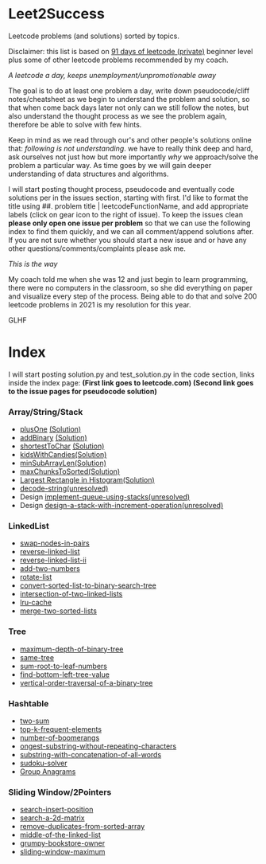 # Leet2Success
Leetcode problems (and solutions) sorted by topics.

Disclaimer: this list is based on [91 days of leetcode (private)](https://github.com/leetcode-pp/91alg-2) beginner level plus some of other leetcode problems recommended by my coach.

*A leetcode a day, keeps unemployment/unpromotionable away*

The goal is to do at least one problem a day, write down pseudocode/cliff notes/cheatsheet as we begin to understand the problem and solution, so that when come back days later not only can we still follow the notes, but also understand the thought process as we see the problem again, therefore be able to solve with few hints. 

Keep in mind as we read through our's and other people's solutions online that: *following is not understanding*. we have to really think deep and hard, ask ourselves not just how but more importantly *why* we approach/solve the problem a particular way. As time goes by we will gain deeper understanding of data structures and algorithms.

I will start posting thought process, pseudocode and eventually code solutions per in the issues section, starting with  first. I'd like to format the title using ##. problem title | leetcodeFunctionName, and add appropriate labels (click on gear icon to the right of issue). To keep the issues clean **please only open one issue per problem** so that we can use the following index to find them quickly, and we can all comment/append solutions after. If you are not sure whether you should start a new issue and or have any other questions/comments/complaints please ask me.


*This is the way*

My coach told me when she was 12 and just begin to learn programming, there were no computers in the classroom, so she did everything on paper and visualize every step of the process. Being able to do that and solve 200 leetcode problems in 2021 is my resolution for this year.

GLHF

# Index
I will start posting solution.py and test_solution.py in the code section, links inside the index page:
**(First link goes to leetcode.com) (Second link goes to the issue pages for pseudocode solution)**

### Array/String/Stack
* [plusOne](https://leetcode.com/problems/plus-one/) [(Solution)](https://github.com/brdgcn/Leet2Success/issues/1)
* [addBinary](https://leetcode.com/problems/add-binary/) [(Solution)](https://github.com/brdgcn/Leet2Success/issues/2)
* [shortestToChar](https://leetcode.com/problems/shortest-distance-to-a-character/) [(Solution)](https://github.com/brdgcn/Leet2Success/issues/3)
* [kidsWithCandies](https://leetcode.com/problems/kids-with-the-greatest-number-of-candies/)[(Solution)](https://github.com/brdgcn/Leet2Success/issues/4)  
* [minSubArrayLen](https://leetcode.com/problems/minimum-size-subarray-sum/)[(Solution)](https://github.com/brdgcn/Leet2Success/issues/5)  
* [maxChunksToSorted](https://leetcode.com/problems/max-chunks-to-make-sorted-ii/)[(Solution)](https://github.com/brdgcn/Leet2Success/issues/6)
* [Largest Rectangle in Histogram](https://leetcode.com/problems/largest-rectangle-in-histogram/)[(Solution)](https://github.com/brdgcn/Leet2Success/issues/7) 
* [decode-string](https://leetcode.com/problems/decode-string/)[(unresolved)](https://github.com/brdgcn/Leet2Success/issues/10)   
* Design [implement-queue-using-stacks](https://leetcode.com/problems/implement-queue-using-stacks/)[(unresolved)](https://github.com/brdgcn/Leet2Success/issues/8)  
* Design [design-a-stack-with-increment-operation](https://leetcode.com/problems/design-a-stack-with-increment-operation)[(unresolved)](https://github.com/brdgcn/Leet2Success/issues/9) 

### LinkedList
* [swap-nodes-in-pairs](https://leetcode.com/problems/swap-nodes-in-pairs/) 
* [reverse-linked-list](https://leetcode.com/problems/reverse-linked-list/) 
* [reverse-linked-list-ii](https://leetcode.com/problems/reverse-linked-list-ii/)
* [add-two-numbers](https://leetcode.com/problems/add-two-numbers/)
* [rotate-list](https://leetcode.com/problems/rotate-list/) 
* [convert-sorted-list-to-binary-search-tree](https://leetcode.com/problems/convert-sorted-list-to-binary-search-tree/)  
* [intersection-of-two-linked-lists](https://leetcode.com/problems/intersection-of-two-linked-lists/) 
* [lru-cache](https://leetcode.com/problems/lru-cache/) 
* [merge-two-sorted-lists](https://leetcode.com/problems/merge-two-sorted-lists/) 


### Tree
* [maximum-depth-of-binary-tree](https://leetcode.com/problems/maximum-depth-of-binary-tree/) 
* [same-tree](https://leetcode.com/problems/same-tree/) 
* [sum-root-to-leaf-numbers](https://leetcode.com/problems/sum-root-to-leaf-numbers) 
* [find-bottom-left-tree-value](https://leetcode.com/problems/find-bottom-left-tree-value/) 
* [vertical-order-traversal-of-a-binary-tree](https://leetcode.com/problems/vertical-order-traversal-of-a-binary-tree/) 

### Hashtable
* [two-sum](https://leetcode.com/problems/two-sum) 
* [top-k-frequent-elements](https://leetcode.com/problems/top-k-frequent-elements/) 
* [number-of-boomerangs](https://leetcode.com/problems/number-of-boomerangs)
* [ongest-substring-without-repeating-characters](https://leetcode.com/problems/longest-substring-without-repeating-characters/) 
* [substring-with-concatenation-of-all-words](https://leetcode.com/problems/substring-with-concatenation-of-all-words/) 
* [sudoku-solver](https://leetcode.com/problems/sudoku-solver/) 
* [Group Anagrams](https://leetcode.com/problems/group-anagrams/)

### Sliding Window/2Pointers
* [search-insert-position](https://leetcode.com/problems/search-insert-position/) 
* [search-a-2d-matrix](https://leetcode.com/problems/search-a-2d-matrix/) 
* [remove-duplicates-from-sorted-array](https://leetcode.com/problems/remove-duplicates-from-sorted-array/) 
* [middle-of-the-linked-list](https://leetcode.com/problems/middle-of-the-linked-list/) 
* [grumpy-bookstore-owner](https://leetcode.com/problems/grumpy-bookstore-owner/)
* [sliding-window-maximum](https://leetcode.com/problems/sliding-window-maximum/) 


